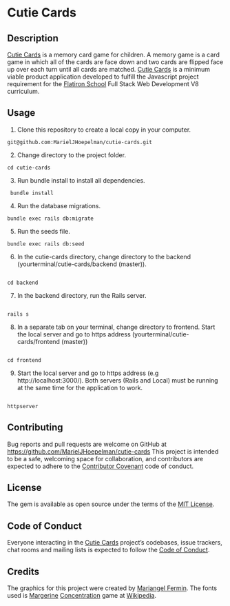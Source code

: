 # Cutie Cards

## Description

[Cutie Cards](https://github.com/MarielJHoepelman/cutie-cards) is a memory card game for children. A memory game is a card game in which all of the cards are face down and two cards are flipped face up over each turn until all cards are matched.
[Cutie Cards](https://github.com/MarielJHoepelman/cutie-cards) is a minimum viable product application developed to fulfill the Javascript project requirement for the [Flatiron School](https://flatironschool.com/) Full Stack Web Development V8 curriculum.

## Usage

1. Clone this repository to create a local copy in your computer.

```
git@github.com:MarielJHoepelman/cutie-cards.git
```

2.  Change directory to the project folder.

```
cd cutie-cards
```

3. Run bundle install to install all dependencies.

```
 bundle install
```

4. Run the database migrations.

```
bundle exec rails db:migrate
```

5. Run the seeds file.

```
bundle exec rails db:seed
```

6. In the cutie-cards directory, change directory to the backend (yourterminal/cutie-cards/backend (master)).

```

cd backend

```

7. In the backend directory, run the Rails server.

```

rails s

```

8. In a separate tab on your terminal, change directory to frontend. Start the local server and go to https address (yourterminal/cutie-cards/frontend (master))

```

cd frontend

```

9. Start the local server and go to https address (e.g http://localhost:3000/). Both servers (Rails and Local) must be running at the same time for the application to work.

```

httpserver

```

## Contributing

Bug reports and pull requests are welcome on GitHub at https://github.com/MarielJHoepelman/cutie-cards This project is intended to be a safe, welcoming space for collaboration, and contributors are expected to adhere to the [Contributor Covenant](http://contributor-covenant.org) code of conduct.

## License

The gem is available as open source under the terms of the [MIT License](https://opensource.org/licenses/MIT).

## Code of Conduct

Everyone interacting in the [Cutie Cards](https://github.com/MarielJHoepelman/cutie-cards) project’s codebases, issue trackers, chat rooms and mailing lists is expected to follow the [Code of Conduct](https://github.com/MarielJHoepelman/cutie-cards/blob/master/CODE_OF_CONDUCT.md).

## Credits

The graphics for this project were created by [Mariangel Fermin](https://www.instagram.com/noiir_rrr/).
The fonts used is [Margerine](https://fonts.google.com/specimen/Margarine?preview.text_type=custom)
[Concentration](<https://en.wikipedia.org/wiki/Concentration_(card_game)>) game at [Wikipedia](https://en.wikipedia.org/wiki/Main_Page).

```

```
